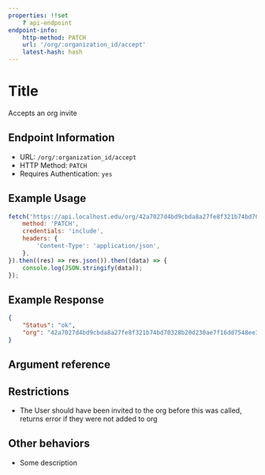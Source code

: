 ```yaml
---
properties: !!set
    ? api-endpoint
endpoint-info:
    http-method: PATCH
    url: '/org/:organization_id/accept'
    latest-hash: hash
---
```


# Title

Accepts an org invite

## Endpoint Information

- URL: `/org/:organization_id/accept`
- HTTP Method: `PATCH`
- Requires Authentication: `yes`

## Example Usage

``` js
fetch('https://api.localhost.edu/org/42a7027d4bd9cbda8a27fe8f321b74bd70328b20d230ae7f16dd7548ee3f1878/accept', {
    method: 'PATCH',
    credentials: 'include',
    headers: {
        'Content-Type': 'application/json',
    },
}).then((res) => res.json()).then((data) => {
    console.log(JSON.stringify(data));
});
```

## Example Response
``` json
{
    "Status": "ok",
    "org": "42a7027d4bd9cbda8a27fe8f321b74bd70328b20d230ae7f16dd7548ee3f1878",
}
```

## Argument reference

## Restrictions

- The User should have been invited to the org before this was called, returns error if they were not added to org

## Other behaviors

- Some description